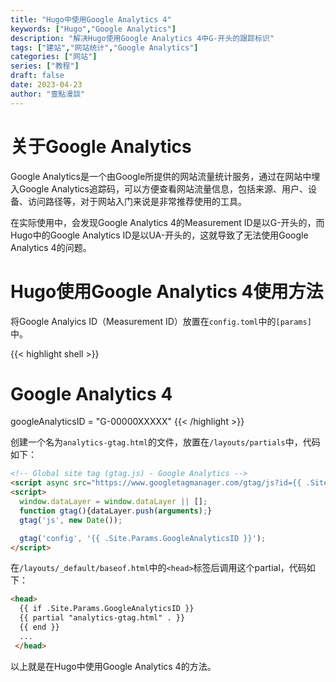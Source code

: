 ```yaml
---
title: "Hugo中使用Google Analytics 4"
keywords: ["Hugo","Google Analytics"]
description: "解决Hugo使用Google Analytics 4中G-开头的跟踪标识"
tags: ["建站","网站统计","Google Analytics"]
categories: ["网站"]
series: ["教程"]
draft: false
date: 2023-04-23
author: "壹點漫談"
---
```


# 关于Google Analytics

Google Analytics是一个由Google所提供的网站流量统计服务，通过在网站中埋入Google Analytics追踪码，可以方便查看网站流量信息，包括来源、用户、设备、访问路径等，对于网站入门来说是非常推荐使用的工具。

在实际使用中，会发现Google Analytics 4的Measurement ID是以G-开头的，而Hugo中的Google Analytics ID是以UA-开头的，这就导致了无法使用Google Analytics 4的问题。

# Hugo使用Google Analytics 4使用方法

将Google Analyics ID（Measurement ID）放置在`config.toml`中的`[params]`中。

{{< highlight shell >}}
# Google Analytics 4
googleAnalyticsID = "G-00000XXXXX"
{{< /highlight >}}

创建一个名为`analytics-gtag.html`的文件，放置在`/layouts/partials`中，代码如下：

``` html
<!-- Global site tag (gtag.js) - Google Analytics -->
<script async src="https://www.googletagmanager.com/gtag/js?id={{ .Site.Params.GoogleAnalyticsID }}"></script>
<script>
  window.dataLayer = window.dataLayer || [];
  function gtag(){dataLayer.push(arguments);}
  gtag('js', new Date());

  gtag('config', '{{ .Site.Params.GoogleAnalyticsID }}');
</script>
```

在`/layouts/_default/baseof.html`中的`<head>`标签后调用这个partial，代码如下：

``` html
<head>
  {{ if .Site.Params.GoogleAnalyticsID }}
  {{ partial "analytics-gtag.html" . }}
  {{ end }}
  ...
 </head>
```

以上就是在Hugo中使用Google Analytics 4的方法。

